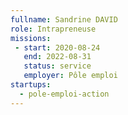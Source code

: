 ```yaml
---
fullname: Sandrine DAVID
role: Intrapreneuse
missions:
 - start: 2020-08-24
   end: 2022-08-31
   status: service
   employer: Pôle emploi
startups:
  - pole-emploi-action
---
```

